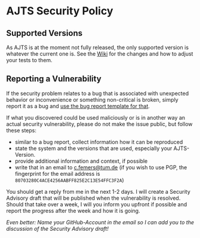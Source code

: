 # AJTS Security Policy

## Supported Versions

As AJTS is at the moment not fully released, the only supported version is whatever the current one is.
See the [Wiki](https://github.com/MaisiKoleni/artemis-java-test-sandbox/wiki) for the changes and how to adjust your tests to them.

## Reporting a Vulnerability

If the security problem relates to a bug that is associated with unexpected behavior or inconvenience or something non-critical is broken,
simply report it as a bug and [use the bug report template for that](https://github.com/MaisiKoleni/artemis-java-test-sandbox/issues/new?assignees=&labels=&template=bug_report.md&title=).

If what you discovered could be used maliciously or is in another way an actual security vulnerability, please do not make the issue public, but follow these steps:
- similar to a bug report, collect information how it can be reproduced
- state the system and the versions that are used, especially your AJTS-Version.
- provide additional information and context, if possible
- write that in an email to c.femers@tum.de (if you wish to use PGP, the fingerprint for the email address is `80703280C4ACE4256AABFF825E2C13E54FFC3F2A`)

You should get a reply from me in the next 1-2 days.
I will create a Security Advisory draft that will be published when the vulnerability is resolved.
Should that take over a week, I will you inform you upfront if possible and report the progress after the week and how it is going.

*Even better: Name your GitHub-Account in the email so I can add you to the discussion of the Security Advisory draft!*
